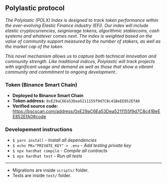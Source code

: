 ## Polylastic protocol


_The Polylastic (POLX) Index is designed to track token performance within the ever-evolving Elastic Finance industry (EFi). Our index will include elastic cryptocurrencies, seigniorage tokens, algorithmic stablecoins, cash systems and whatever comes next. The index is weighted based on the value of community support measured by the number of stakers, as well as the market cap of the token._

_This novel mechanism allows us to capture both technical innovation and community strength. Like traditional indices, Polylastic will track projects with significant usage and demand as well as those that show a vibrant community and commitment to ongoing development.._

### Token (Binance Smart Chain)
- **Deployed to Binance Smart Chain**
- **Token address:** `0xE29aC6Ea53Dea5211155f9d7C8c41BeEE852EfA0`
- **Verified source code:** https://bscscan.com/address/0xE29aC6Ea53Dea5211155f9d7C8c41BeEE852EfA0#code


### Developement instructions

- `$ yarn install` - _Install all dependencies_
- `$ echo PK="PRIVATE_KEY" > .env` - _Add testing private key_
- `$ npx hardhat compile` - _Compile all contracts_
- `$ npx hardhat test` - _Run all tests_

---

- Migrations are inside `scripts/` folder.
- Tests are inside `test/` folder.
